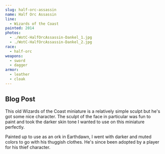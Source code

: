 ```yaml
---
slug: half-orc-assassin
name: Half Orc Assassin
line:
  - Wizards of the Coast
painted: 2014
photos:
  - ./WotC-HalfOrcAssassin-Dankel_1.jpg
  - ./WotC-HalfOrcAssassin-Dankel_2.jpg
race:
  - half-orc
weapons:
  - sword
  - dagger
armor:
  - leather
  - cloak
---
```


## Blog Post

This old Wizards of the Coast miniature is a relatively simple sculpt but he's got some nice character. The sculpt of the face in particular was fun to paint and took the darker skin tone I wanted to use on this miniature perfectly.

Painted up to use as an ork in Earthdawn, I went with darker and muted colors to go with his thuggish clothes. He's since been adopted by a player for his thief character.
